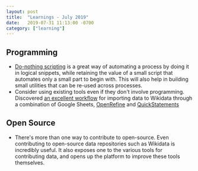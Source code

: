 ```yaml
---
layout: post
title:  "Learnings - July 2019"
date:   2019-07-31 11:13:00 -0700
category: ["learning"]
---
```


## Programming

 * [Do-nothing scripting](https://blog.danslimmon.com/2019/07/15/do-nothing-scripting-the-key-to-gradual-automation/) is a great way of automating a process by doing it in logical snippets, while retaining the value of a small script that automates only a small part to begin with. This will also help in building small utilities that can be re-used across processes.
 * Consider using existing tools even if they don't involve programming. Discovered [an excellent workflow](https://www.wikidata.org/wiki/Wikidata:Tools/OpenRefine/Editing/Tutorials/Basic_editing) for importing data to Wikidata through a combination of Google Sheets, [OpenRefine](http://openrefine.org/) and [QuickStatements](https://tools.wmflabs.org/quickstatements/#/batch)

## Open Source

 * There's more than one way to contribute to open-source. Even contributing to open-source data repositories such as Wikidata is incredibly useful. It also exposes one to the various tools for contributing data, and opens up the platform to improve these tools themselves.
